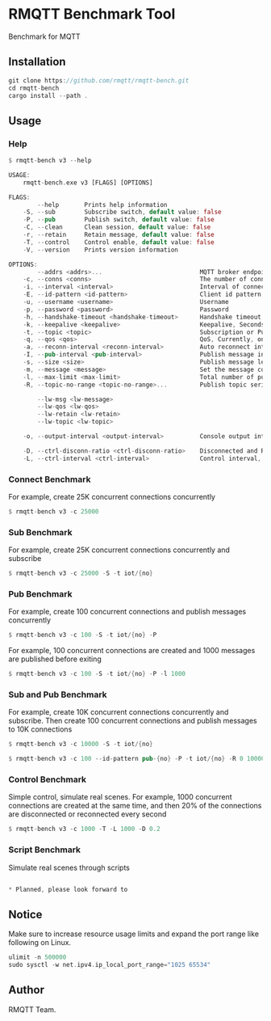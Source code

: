 # RMQTT Benchmark Tool

Benchmark for MQTT

## Installation

```rust
git clone https://github.com/rmqtt/rmqtt-bench.git
cd rmqtt-bench
cargo install --path .
```

## Usage

### Help
```rust
$ rmqtt-bench v3 --help

USAGE:
    rmqtt-bench.exe v3 [FLAGS] [OPTIONS]

FLAGS:
        --help       Prints help information
    -S, --sub        Subscribe switch, default value: false
    -P, --pub        Publish switch, default value: false
    -C, --clean      Clean session, default value: false
    -r, --retain     Retain message, default value: false
    -T, --control    Control enable, default value: false
    -V, --version    Prints version information

OPTIONS:
        --addrs <addrs>...                           MQTT broker endpoint list, "host1:port host2:port host3:port" [default: localhost:1883]
    -c, --conns <conns>                              The number of connections [default: 1000]
    -i, --interval <interval>                        Interval of connecting to the broker, millisecond [default: 0]
    -E, --id-pattern <id-pattern>                    Client id pattern, {no} - Connection Serial Number, {random} - The random number [default: {no}]
    -u, --username <username>                        Username
    -p, --password <password>                        Password
    -h, --handshake-timeout <handshake-timeout>      Handshake timeout, Seconds [default: 30]
    -k, --keepalive <keepalive>                      Keepalive, Seconds [default: 60]
    -t, --topic <topic>                              Subscription or Publish Topic pattern, {cid} - Client id, {no} - Connection Serial Number [default: {cid}]
    -q, --qos <qos>                                  QoS, Currently, only 0 and 1 are supported [default: 1]
    -a, --reconn-interval <reconn-interval>          Auto reconnect interval, millisecond [default: 5000]
    -I, --pub-interval <pub-interval>                Publish message interval, millisecond [default: 1000]
    -s, --size <size>                                Publish message length [default: 256]
    -m, --message <message>                          Set the message content for publish
    -l, --max-limit <max-limit>                      Total number of published messages, 0 will not be limited [default: 0]
    -R, --topic-no-range <topic-no-range>...         Publish topic serial number range, format: -R 0 10000

        --lw-msg <lw-message>
        --lw-qos <lw-qos>
        --lw-retain <lw-retain>
        --lw-topic <lw-topic>

    -o, --output-interval <output-interval>          Console output interval, Seconds [default: 5]

    -D, --ctrl-disconn-ratio <ctrl-disconn-ratio>    Disconnected and Reconnection ratio [default: 0.4]
    -L, --ctrl-interval <ctrl-interval>              Control interval, millisecond [default: 1000]

```

### Connect Benchmark

For example, create 25K concurrent connections concurrently
```rust
$ rmqtt-bench v3 -c 25000 
```

### Sub Benchmark

For example, create 25K concurrent connections concurrently and subscribe
```rust
$ rmqtt-bench v3 -c 25000 -S -t iot/{no}
```

### Pub Benchmark

For example, create 100 concurrent connections and publish messages concurrently
```rust
$ rmqtt-bench v3 -c 100 -S -t iot/{no} -P
```

For example, 100 concurrent connections are created and 1000 messages are published before exiting
```rust
$ rmqtt-bench v3 -c 100 -S -t iot/{no} -P -l 1000
```

### Sub and Pub Benchmark

For example, create 10K concurrent connections concurrently and subscribe. 
Then create 100 concurrent connections and publish messages to 10K connections
```rust
$ rmqtt-bench v3 -c 10000 -S -t iot/{no}
```
```rust
$ rmqtt-bench v3 -c 100 --id-pattern pub-{no} -P -t iot/{no} -R 0 10000 -I 10
```

### Control Benchmark

Simple control, simulate real scenes.
For example, 1000 concurrent connections are created at the same time, 
and then 20% of the connections are disconnected or reconnected every second
```rust
$ rmqtt-bench v3 -c 1000 -T -L 1000 -D 0.2
```

### Script Benchmark

Simulate real scenes through scripts

```rust

* Planned, please look forward to

```

## Notice


Make sure to increase resource usage limits and expand the port range like following on Linux.

```rust
ulimit -n 500000
sudo sysctl -w net.ipv4.ip_local_port_range="1025 65534"
```

## Author

RMQTT Team.


